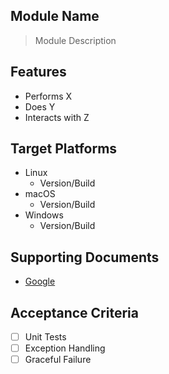 ## Module Name

> Module Description

## Features
- Performs X
- Does Y 
- Interacts with Z

## Target Platforms
- Linux
    - Version/Build 
- macOS
    - Version/Build
- Windows
    - Version/Build

## Supporting Documents
- [Google](www.google.com)
 
## Acceptance Criteria
- [ ] Unit Tests
- [ ] Exception Handling
- [ ] Graceful Failure
